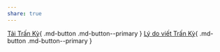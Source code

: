 ```yaml
---
share: true
---
```



[Tải Trấn Kỳ](./H%C6%B0%E1%BB%9Bng%20d%E1%BA%ABn%20s%E1%BB%AD%20d%E1%BB%A5ng%20Tr%E1%BA%A5n%20K%E1%BB%B3/1.%20C%C3%A0i%20%C4%91%E1%BA%B7t%20v%C3%A0%20s%E1%BB%AD%20d%E1%BB%A5ng%20nhanh/1.2%20T%E1%BA%A3i%20code.md#){ .md-button .md-button--primary } [Lý do viết Trấn Kỳ](https://obsidian.quảcầu.cc/%F0%9F%93%90%20d%E1%BB%B1%20%C3%A1n/3%20th%C3%A0nh%20ph%E1%BA%A9m/h%E1%BB%97%20tr%E1%BB%A3%20kendy/9%20blog/l%C3%BD%20do%20vi%E1%BA%BFt%20tr%E1%BA%A5n%20k%E1%BB%B3/?utm_source=CW+X%E1%BB%AD+l%C3%BD+d%E1%BB%AF+li%E1%BB%87u+v%C3%A0+l%E1%BA%ADp+tr%C3%ACnh+%C2%BB+Gi%E1%BB%9Bi+thi%E1%BB%87u+Tr%E1%BA%A5n+K%E1%BB%B3&utm_medium=Gi%E1%BB%9Bi+thi%E1%BB%87u&utm_campaign=Tr%E1%BA%A5n+K%E1%BB%B3){ .md-button .md-button--primary } 